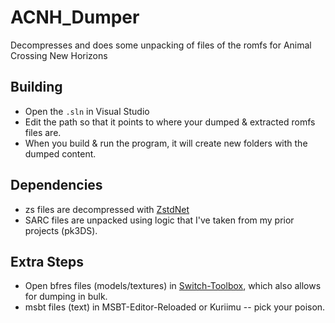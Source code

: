 # ACNH_Dumper
Decompresses and does some unpacking of files of the romfs for Animal Crossing New Horizons

## Building

* Open the `.sln` in Visual Studio
* Edit the path so that it points to where your dumped & extracted romfs files are.
* When you build & run the program, it will create new folders with the dumped content.

## Dependencies
* zs files are decompressed with [ZstdNet](https://github.com/skbkontur/ZstdNet)
* SARC files are unpacked using logic that I've taken from my prior projects (pk3DS).

## Extra Steps
* Open bfres files (models/textures) in [Switch-Toolbox](https://github.com/KillzXGaming/Switch-Toolbox), which also allows for dumping in bulk.
* msbt files (text) in MSBT-Editor-Reloaded or Kuriimu -- pick your poison.
